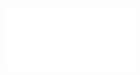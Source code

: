 ![@](steps/stylize%20by%20adding%20emojis%20like%20checkmarks%20to%20make%20output%20more%20human-friendly.25e4a58a.md)